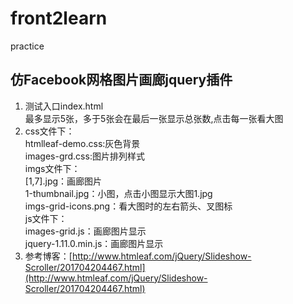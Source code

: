 # front2learn
practice

## 仿Facebook网格图片画廊jquery插件 ##
 1. 测试入口index.html  
    最多显示5张，多于5张会在最后一张显示总张数,点击每一张看大图
 2. css文件下：  
    htmlleaf-demo.css:灰色背景  
    images-grd.css:图片排列样式  
    imgs文件下：  
    [1,7].jpg：画廊图片  
    1-thumbnail.jpg：小图，点击小图显示大图1.jpg  
    imgs-grid-icons.png：看大图时的左右箭头、叉图标  
    js文件下：  
    images-grid.js：画廊图片显示  
    jquery-1.11.0.min.js：画廊图片显示
 4. 参考博客：[http://www.htmleaf.com/jQuery/Slideshow-Scroller/201704204467.html](http://www.htmleaf.com/jQuery/Slideshow-Scroller/201704204467.html)
